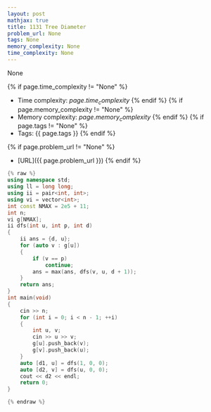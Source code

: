 ```yaml
---
layout: post
mathjax: true
title: 1131 Tree Diameter
problem_url: None
tags: None
memory_complexity: None
time_complexity: None
---
```


None


{% if page.time_complexity != "None" %}
- Time complexity: ${{ page.time_complexity }}$
{% endif %}
{% if page.memory_complexity != "None" %}
- Memory complexity: ${{ page.memory_complexity }}$
{% endif %}
{% if page.tags != "None" %}
- Tags: {{ page.tags }}
{% endif %}

{% if page.problem_url != "None" %}
- [URL]({{ page.problem_url }})
{% endif %}

```cpp
{% raw %}
using namespace std;
using ll = long long;
using ii = pair<int, int>;
using vi = vector<int>;
int const NMAX = 2e5 + 11;
int n;
vi g[NMAX];
ii dfs(int u, int p, int d)
{
    ii ans = {d, u};
    for (auto v : g[u])
    {
        if (v == p)
            continue;
        ans = max(ans, dfs(v, u, d + 1));
    }
    return ans;
}
int main(void)
{
    cin >> n;
    for (int i = 0; i < n - 1; ++i)
    {
        int u, v;
        cin >> u >> v;
        g[u].push_back(v);
        g[v].push_back(u);
    }
    auto [d1, u] = dfs(1, 0, 0);
    auto [d2, v] = dfs(u, 0, 0);
    cout << d2 << endl;
    return 0;
}

{% endraw %}
```